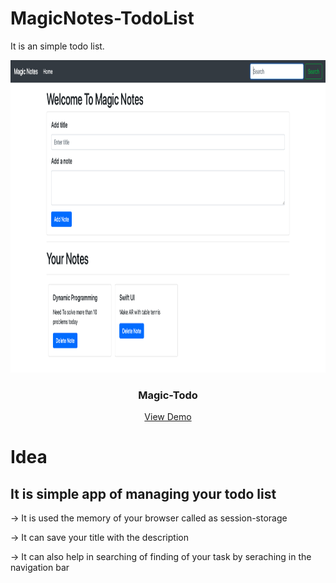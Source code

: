 # MagicNotes-TodoList
It is an simple todo list.

<p align="center">
  <a href="https://github.com/alexanderritik/MagicNotes-TodoList/blob/master/Screenshot%202020-07-19%20at%207.56.46%20AM.png">
    <img src="https://github.com/alexanderritik/MagicNotes-TodoList/blob/master/Screenshot%202020-07-19%20at%207.56.46%20AM.png" alt="Logo" width="800" height="500">
  </a>

  <h3 align="center">Magic-Todo </h3>

  <p align="center">
    <a href="https://alexanderritik.github.io/MagicNotes-TodoList/">View Demo</a>
</p>

# Idea
<h2>It is simple app of managing your todo list </h2>
  <p> -> It is used the memory of your browser called as session-storage </p>
  <p> -> It can save your title with the description </p>
  <p> -> It can also help in searching of finding of your task by seraching in the navigation bar </p>
